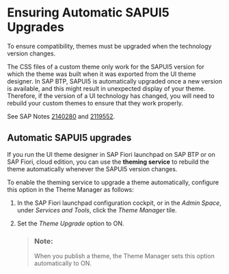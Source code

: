 <!-- copy925dbaad992441499a5a477aa0b5f57b -->

# Ensuring Automatic SAPUI5 Upgrades

To ensure compatibility, themes must be upgraded when the technology version changes.

The CSS files of a custom theme only work for the SAPUI5 version for which the theme was built when it was exported from the UI theme designer. In SAP BTP, SAPUI5 is automatically upgraded once a new version is available, and this might result in unexpected display of your theme. Therefore, if the version of a UI technology has changed, you will need to rebuild your custom themes to ensure that they work properly.

See SAP Notes [2140280](https://me.sap.com/notes/2140280) and [2119552](https://me.sap.com/notes/2119552).



<a name="copy925dbaad992441499a5a477aa0b5f57b__section_f4d_zym_22b"/>

## Automatic SAPUI5 upgrades

If you run the UI theme designer in SAP Fiori launchpad on SAP BTP or on SAP Fiori, cloud edition, you can use the **theming service** to rebuild the theme automatically whenever the SAPUI5 version changes.

To enable the theming service to upgrade a theme automatically, configure this option in the Theme Manager as follows:

1.  In the SAP Fiori launchpad configuration cockpit, or in the *Admin Space*, under *Services and Tools*, click the *Theme Manager* tile.

2.  Set the *Theme Upgrade* option to ON.

    > ### Note:  
    > When you publish a theme, the Theme Manager sets this option automatically to ON.


